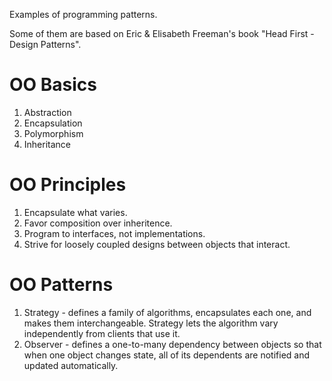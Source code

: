 Examples of programming patterns.

Some of them are based on Eric & Elisabeth Freeman's book "Head First - Design Patterns".

# OO Basics
1. Abstraction
2. Encapsulation
3. Polymorphism
4. Inheritance

# OO Principles
1. Encapsulate what varies.
2. Favor composition over inheritence.
3. Program to interfaces, not implementations.
4. Strive for loosely coupled designs between objects that interact.

# OO Patterns
1. Strategy - defines a family of algorithms, encapsulates each one, and makes them interchangeable. Strategy lets the algorithm vary independently from clients that use it.
2. Observer - defines a one-to-many dependency between objects so that when one object changes state, all of its dependents are notified and updated automatically.